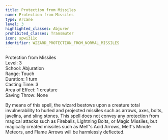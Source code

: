 ```yaml
---
title: Protection from Missiles
name: Protection from Missiles
type: Arcane
level: 3
highlighted_classes: Abjurer
prohibited_classes: Transmuter
icon: spwi311c
identifier: WIZARD_PROTECTION_FROM_NORMAL_MISSILES
---
```

Protection from Missiles  
Level: 3  
School: Abjuration  
Range: Touch  
Duration: 1 turn  
Casting Time: 3  
Area of Effect: 1 creature  
Saving Throw: None  
  
By means of this spell, the wizard bestows upon a creature total invulnerability to hurled and projected missiles such as arrows, axes, bolts, javelins, and sling stones. This spell does not convey any protection from magical attacks such as Fireballs, Lightning Bolts, or Magic Missiles, but magically created missiles such as Melf's Acid Arrows, Melf's Minute Meteors, and Flame Arrows will be harmlessly deflected.  
